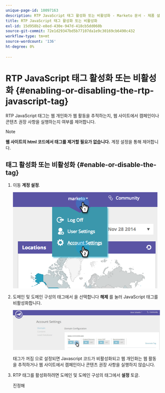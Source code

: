 ```yaml
---
unique-page-id: 10097163
description: RTP JavaScript 태그 활성화 또는 비활성화 - Marketo 문서 - 제품 설명서
title: RTP JavaScript 태그 활성화 또는 비활성화
exl-id: 15d958b2-e8ed-430e-947d-418cb5dd060b
source-git-commit: 72e1d29347bd5b77107da1e9c30169cb6490c432
workflow-type: tm+mt
source-wordcount: '136'
ht-degree: 0%

---
```


# RTP JavaScript 태그 활성화 또는 비활성화 {#enabling-or-disabling-the-rtp-javascript-tag}

RTP JavaScript 태그는 웹 개인화가 웹 활동을 추적하는지, 웹 사이트에서 캠페인이나 콘텐츠 권장 사항을 실행하는지 여부를 제어합니다.

>[!NOTE]
>
>**웹 사이트의 html 코드에서 태그를 제거할 필요가 없습니다.** 계정 설정을 통해 제어합니다.

## 태그 활성화 또는 비활성화 {#enable-or-disable-the-tag}

1. 이동 **계정 설정**.

   ![](assets/image2014-12-1-23-3a3-3a12.png)

1. 도메인 및 도메인 구성의 태그에서 을 선택합니다 **해제** 를 눌러 JavaScript 태그를 비활성화합니다.

   ![](assets/account-settings-domain-tag.jpg)

   태그가 꺼짐 으로 설정되면 Javascript 코드가 비활성화되고 웹 개인화는 웹 활동을 추적하거나 웹 사이트에서 캠페인이나 콘텐츠 권장 사항을 실행하지 않습니다.

1. RTP 태그를 활성화하려면 도메인 및 도메인 구성의 태그에서 **설정** 토글.

   진정해
